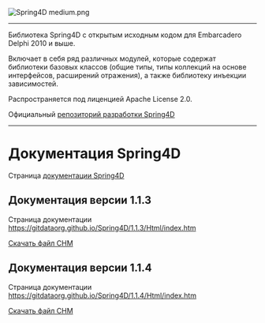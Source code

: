 ![Spring4D medium.png](https://bitbucket.org/repo/jxX7Lj/images/3496466100-Spring4D%20medium.png)

-------------------------------------------------------------------------------------------------


Библиотека Spring4D с открытым исходным кодом для Embarcadero Delphi 2010 и выше.

Включает в себя ряд различных модулей, которые содержат библиотеки базовых классов (общие типы, типы коллекций на основе интерфейсов, расширений отражения), а также библиотеку инъекции зависимостей.

Распространяется под лиценцией Apache License 2.0.

Официальный [репозиторий разработки Spring4D](https://bitbucket.org/sglienke/spring4d)

-------------------------------------------------------------------------------------------------


# Документация Spring4D

Страница [документации Spring4D](https://gitdataorg.github.io/Spring4D/)


## Документация версии 1.1.3

Страница документации <https://gitdataorg.github.io/Spring4D/1.1.3/Html/index.htm>

[Скачать файл CHM](https://gitdataorg.github.io/Spring4D/1.1.3/CHM/Spring4D.chm)


## Документация версии 1.1.4

Страница документации <https://gitdataorg.github.io/Spring4D/1.1.4/Html/index.htm>

[Скачать файл CHM](https://gitdataorg.github.io/Spring4D/1.1.4/CHM/Spring4D.chm)
